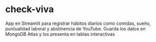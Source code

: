 # check-viva
App en Streamlit para registrar hábitos diarios como comidas, sueño, puntualidad laboral y abstinencia de YouTube. Guarda los datos en MongoDB Atlas y los presenta en tablas interactivas
